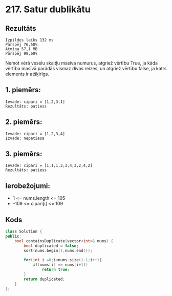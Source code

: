 # 217. Satur dublikātu


## Rezultāts
```
Izpildes laiks 132 ms
Pārspēj 76,58%
Atmiņa 57,1 MB
Pārspēj 99,60%
```
Ņemot vērā veselu skaitļu masīva numurus, atgriež vērtību True, ja kāda vērtība masīvā parādās vismaz divas reizes, un atgriež vērtību false, ja katrs elements ir atšķirīgs.

 

## 1. piemērs:
```
Ievade: cipari = [1,2,3,1]
Rezultāts: patiess
```

## 2. piemērs:
```
Ievade: cipari = [1,2,3,4]
Izvade: nepatiesa
```
## 3. piemērs:
```
Ievade: cipari = [1,1,1,3,3,4,3,2,4,2]
Rezultāts: patiess
  ```

## Ierobežojumi:

- 1 <= nums.length <= 105
- -109 <= cipari[i] <= 109

## Kods
```cpp
class Solution {
public:
    bool containsDuplicate(vector<int>& nums) {
        bool duplicated = false;
        sort(nums.begin(),nums.end());
        
        for(int i =0;i<nums.size()-1;i++){
            if(nums[i] == nums[i+1])
                return true;
        }
        return duplicated;
    }
};
```